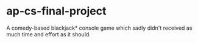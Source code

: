 # ap-cs-final-project
A comedy-based blackjack* console game which sadly didn't received as much time and effort as it should.
